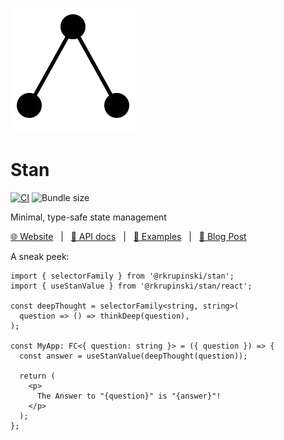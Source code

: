 [![](../website/static/img/logo.svg)](https://stan.party)

# Stan

[![CI](https://github.com/rkrupinski/stan/actions/workflows/ci.yml/badge.svg)](https://github.com/rkrupinski/stan/actions/workflows/ci.yml)
![Bundle size](https://img.shields.io/bundlejs/size/@rkrupinski/stan)

Minimal, type-safe state management

[🌐 Website](https://stan.party) &nbsp;&nbsp;|&nbsp;&nbsp;
[📘 API docs](https://stan.party/docs/api/state) &nbsp;&nbsp;|&nbsp;&nbsp;
[📝 Examples](https://stan.party/docs/getting-started/examples) &nbsp;&nbsp;|&nbsp;&nbsp;
[📰 Blog Post](https://rkrupinski.com/post/introducing-stan)

A sneak peek:

```tsx
import { selectorFamily } from '@rkrupinski/stan';
import { useStanValue } from '@rkrupinski/stan/react';

const deepThought = selectorFamily<string, string>(
  question => () => thinkDeep(question),
);

const MyApp: FC<{ question: string }> = ({ question }) => {
  const answer = useStanValue(deepThought(question));

  return (
    <p>
      The Answer to "{question}" is "{answer}"!
    </p>
  );
};
```

